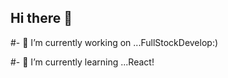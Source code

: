 ## Hi there 👋
#- 🔭 I’m currently working on ...FullStockDevelop:)

#- 🌱 I’m currently learning ...React!

<!--
**Angie-newbie/Angie-newbie** is a ✨ _special_ ✨ repository because its `README.md` (this file) appears on your GitHub profile.

Here are some ideas to get you started:

- 🔭 I’m currently working on ...FullStockDevelop:)
- 🌱 I’m currently learning ...Frontend
- 👯 I’m looking to collaborate on ...
- 🤔 I’m looking for help with ...
- 💬 Ask me about ...
- 📫 How to reach me: ...
- 😄 Pronouns: ...
- ⚡ Fun fact: .....
-->
